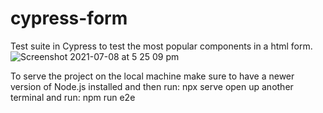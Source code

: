# cypress-form
Test suite in Cypress to test the most popular components in a html form.
![Screenshot 2021-07-08 at 5 25 09 pm](https://user-images.githubusercontent.com/79869042/124957972-8f68ad80-e011-11eb-84cb-51196ec2a443.png)

To serve the project on the local machine make sure to have a newer version of Node.js installed and then run:
npx serve
open up another terminal and run:
npm run e2e
